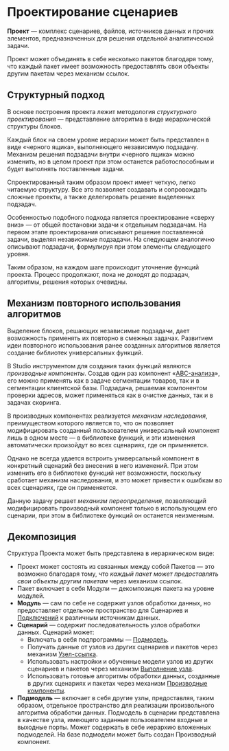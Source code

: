 # Проектирование сценариев

**Проект** — комплекс сценариев, файлов, источников данных и прочих элементов, предназначенных для решения отдельной аналитической задачи.

Проект может объединять в себе несколько пакетов благодаря тому, что каждый пакет имеет возможность предоставлять свои объекты другим пакетам через механизм ссылок.

## Структурный подход

В основе построения проекта лежит методология *структурного проектирования* — представление алгоритма в виде иерархической структуры блоков.

Каждый блок на своем уровне иерархии может быть представлен в виде «черного ящика», выполняющего независимую подзадачу. Механизм решения подзадачи внутри «черного ящика» можно изменить, но в целом проект при этом останется работоспособным и будет выполнять поставленные задачи.

Спроектированный таким образом проект имеет четкую, легко читаемую структуру. Все это позволяет создавать и сопровождать сложные проекты, а также делегировать решение выделенных подзадач.

Особенностью подобного подхода является проектирование «сверху вниз» — от общей постановки задачи к отдельным подзадачам. На первом этапе проектирования описывают решение поставленной задачи, выделяя независимые подзадачи. На следующем аналогично описывают подзадачи, формулируя при этом элементы следующего уровня.

Таким образом, на каждом шаге происходит уточнение функций проекта. Процесс продолжают, пока не доходят до подзадач, алгоритмы, решения которых очевидны.

## Механизм повторного использования алгоритмов

Выделение блоков, решающих независимые подзадачи, дает возможность применять их повторно в смежных задачах. Развитием идеи повторного использования ранее созданных алгоритмов является создание библиотек универсальных функций.

В Studio инструментом для создания таких функций являются *производные компоненты*. Создав один раз компонент «[ABC-анализа](https://wiki.loginom.ru/articles/abc-analysis.html)», его можно применять как в задаче сегментации товаров, так и в сегментации клиентской базы. Подзадача, решаемая компонентом проверки адресов, может применяться как в очистке данных, так и в задачах скоринга.

В производных компонентах реализуется *механизм наследования*, преимуществом которого является то, что он позволяет модифицировать созданный пользователем универсальный компонент лишь в одном месте — в библиотеке функций, и эти изменения автоматически произойдут во всех сценариях, где он применяется.

Однако не всегда удается встроить универсальный компонент в конкретный сценарий без внесения в него изменений. При этом изменить его в библиотеке функций нет возможности, поскольку сработает механизм наследования, и это может привести к ошибкам во всех сценариях, где он применяется.

Данную задачу решает *механизм переопределения*, позволяющий модифицировать производный компонент только в использующем его сценарии, при этом в библиотеке функций он останется неизменным.

## Декомпозиция

Структура Проекта может быть представлена в иерархическом виде:

* Проект может состоять из связанных между собой Пакетов — это возможно благодаря тому, что *каждый пакет может предоставлять свои объекты другим пакетам* через механизм ссылок.
* Пакет включает в себя Модули — декомпозиция пакета на уровне модулей.
* **Модуль** — сам по себе не содержит узлов обработки данных, но предоставляет отдельное пространство для Сценариев и [Подключений](../integration/connections/README.md) к различным источникам данных.
* **Сценарий** — содержит последовательность узлов обработки данных. Сценарий может:
  * Включать в себя подпрограммы — [Подмодель](../processors/control/submodel.md).
  * Получать данные от узлов из других сценариев и пакетов через механизм [Узел-ссылка](../processors/control/unit-link.md).
  * Использовать настройки и обученные модели узлов из других сценариев и пакетов через механизм [Выполнение узла](../processors/control/execute-node.md).
  * Использовать готовые алгоритмы обработки данных, созданные в других сценариях и пакетах через механизм [Производные компоненты](http://localhost:4000/scenario/derived-component.html).
* **Подмодель** — включает в себя другие узлы, предоставляя, таким образом, отдельное пространство для реализации произвольного алгоритма обработки данных. Подмодель в сценарии представлена в качестве узла, имеющего заданные пользователем входные и выходные порты. Может содержать в себе иерархию вложенных подмоделей. На базе подмодели может быть создан Производный компонент.
